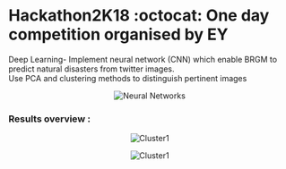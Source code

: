 # Hackathon2K18 :octocat: One day competition organised by EY 
Deep Learning- Implement neural network (CNN) which enable BRGM to predict natural disasters from twitter images.<br> Use PCA and clustering methods to distinguish pertinent images <br> 
<p align="center">
  <img src="https://github.com/wlambert01/Hackathon2K18/blob/master/docs/DL.gif" title="Neural Networks">
</p>

### Results overview :
<p align="center">
  <img src="https://github.com/wlambert01/Hackathon2K18/blob/master/Cluster2.png" title="Cluster1">
</p>
<p align="center">
  <img src="https://github.com/wlambert01/Hackathon2K18/blob/master/Cluster1.png" title="Cluster1">
</p>

